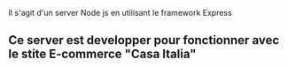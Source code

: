<bold> Il s'agit d'un server Node js en utilisant le framework Express</bold>
<h2>
Ce server est developper pour fonctionner avec le stite E-commerce "Casa Italia"
</h2>